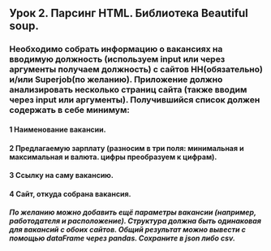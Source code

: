 ## Урок 2. Парсинг HTML. Библиотека Beautiful soup.
### Необходимо собрать информацию о вакансиях на вводимую должность (используем input или через аргументы получаем должность) с сайтов HH(обязательно) и/или Superjob(по желанию). Приложение должно анализировать несколько страниц сайта (также вводим через input или аргументы). Получившийся список должен содержать в себе минимум:
#### 1 Наименование вакансии.
#### 2 Предлагаемую зарплату (разносим в три поля: минимальная и максимальная и валюта. цифры преобразуем к цифрам).
#### 3 Ссылку на саму вакансию.
#### 4 Сайт, откуда собрана вакансия.
##### По желанию можно добавить ещё параметры вакансии (например, работодателя и расположение). Структура должна быть одинаковая для вакансий с обоих сайтов. Общий результат можно вывести с помощью dataFrame через pandas. Сохраните в json либо csv.